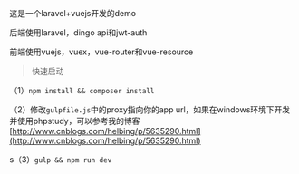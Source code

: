 这是一个laravel+vuejs开发的demo

后端使用laravel，dingo api和jwt-auth

前端使用vuejs，vuex，vue-router和vue-resource

> 快速启动

（1）`npm install && composer install`

（2）修改`gulpfile.js`中的proxy指向你的app url，如果在windows环境下开发并使用phpstudy，可以参考我的博客[http://www.cnblogs.com/helbing/p/5635290.html](http://www.cnblogs.com/helbing/p/5635290.html)

s（3）`gulp && npm run dev` 